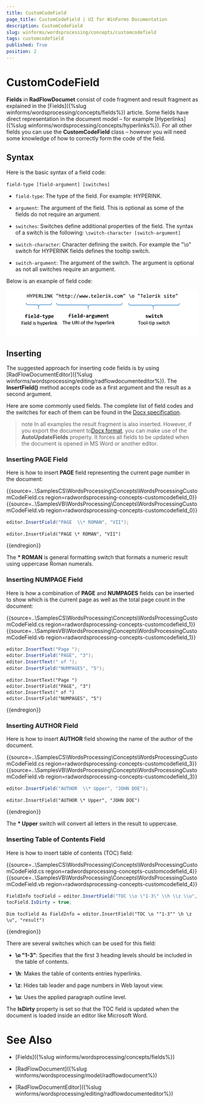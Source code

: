 ```yaml
---
title: CustomCodeField
page_title: CustomCodeField | UI for WinForms Documentation
description: CustomCodeField
slug: winforms/wordsprocessing/concepts/customcodefield
tags: customcodefield
published: True
position: 2
---
```


# CustomCodeField



__Fields__ in __RadFlowDocumet__ consist of code fragment and result fragment as explained in the [Fields]({%slug winforms/wordsprocessing/concepts/fields%}) article. Some fields have direct representation in the document model – for example [Hyperlinks]({%slug winforms/wordsprocessing/concepts/hyperlinks%}). For all other fields you can use the __CustomCodeField__ class – however you will need some knowledge of how to correctly form the code of the field.
      

## Syntax

Here is the basic syntax of a field code:
        

`field-type [field-argument] [switches]`

* `field-type`: The type of the field. For example: HYPERINK.
            

* `argument`: The argument of the field. This is optional as some of the fields do not require an argument.
            

* `switches`: Switches define additional properties of the field. The syntax of a switch is the following: `\switch-character [switch-argument]`

* `switch-character`: Character defining the switch. For example the "\o" switch for HYPERINK fields defines the tooltip switch.
                

* `switch-argument`: The argument of the switch. The argument is optional as not all switches require an argument.
                

Below is an example of field code:

![wordsprocessing-concepts-customcodefield 001](images/wordsprocessing-concepts-customcodefield001.png)

## Inserting

The suggested approach for inserting code fields is by using [RadFlowDocumentEditor]({%slug winforms/wordsprocessing/editing/radflowdocumenteditor%}). The __InsertField()__ method accepts code as a first argument and the result as a second argument.
        

Here are some commonly used fields. The complete list of field codes and the switches for each of them can be found in the [Docx specification](http://www.ecma-international.org/publications/standards/Ecma-376.htm).
        

>note In all examples the result fragment is also inserted. However, if you export the document to[Docx format](97359ebe-08c6-4c81-a64a-d40270199454), you can make use of the __AutoUpdateFields__ property. It forces all fields to be updated when the document is opened in MS Word or another editor.
>


### Inserting PAGE Field

Here is how to insert __PAGE__ field representing the current page number in the document:

{{source=..\SamplesCS\WordsProcessing\Concepts\WordsProcessingCustomCodeField.cs region=radwordsprocessing-concepts-customcodefield_0}} 
{{source=..\SamplesVB\WordsProcessing\Concepts\WordsProcessingCustomCodeField.vb region=radwordsprocessing-concepts-customcodefield_0}} 

````C#
editor.InsertField("PAGE  \\* ROMAN", "VII");

````
````VB.NET
editor.InsertField("PAGE \* ROMAN", "VII")

````

{{endregion}} 


The __\* ROMAN__ is general formatting switch that formats a numeric result using uppercase Roman numerals.
            

### Inserting NUMPAGE Field

Here is how a combination of __PAGE__ and __NUMPAGES__ fields can be inserted to show which is the current page as well as the total page count in the document:

{{source=..\SamplesCS\WordsProcessing\Concepts\WordsProcessingCustomCodeField.cs region=radwordsprocessing-concepts-customcodefield_1}} 
{{source=..\SamplesVB\WordsProcessing\Concepts\WordsProcessingCustomCodeField.vb region=radwordsprocessing-concepts-customcodefield_1}} 

````C#
editor.InsertText("Page ");
editor.InsertField("PAGE", "3");
editor.InsertText(" of ");
editor.InsertField("NUMPAGES", "5");

````
````VB.NET
editor.InsertText("Page ")
editor.InsertField("PAGE", "3")
editor.InsertText(" of ")
editor.InsertField("NUMPAGES", "5")

````

{{endregion}} 

### Inserting AUTHOR Field

Here is how to insert __AUTHOR__ field showing the name of the author of the document.

{{source=..\SamplesCS\WordsProcessing\Concepts\WordsProcessingCustomCodeField.cs region=radwordsprocessing-concepts-customcodefield_3}} 
{{source=..\SamplesVB\WordsProcessing\Concepts\WordsProcessingCustomCodeField.vb region=radwordsprocessing-concepts-customcodefield_3}} 

````C#
editor.InsertField("AUTHOR  \\* Upper", "JOHN DOE");

````
````VB.NET
editor.InsertField("AUTHOR \* Upper", "JOHN DOE")

````

{{endregion}} 

The __\* Upper__ switch will convert all letters in the result to uppercase.

### Inserting Table of Contents Field

Here is how to insert table of contents (TOC) field:

{{source=..\SamplesCS\WordsProcessing\Concepts\WordsProcessingCustomCodeField.cs region=radwordsprocessing-concepts-customcodefield_4}} 
{{source=..\SamplesVB\WordsProcessing\Concepts\WordsProcessingCustomCodeField.vb region=radwordsprocessing-concepts-customcodefield_4}} 

````C#
FieldInfo tocField = editor.InsertField("TOC \\o \"1-3\" \\h \\z \\u", "result");
tocField.IsDirty = true;

````
````VB.NET
Dim tocField As FieldInfo = editor.InsertField("TOC \o ""1-3"" \h \z \u", "result")

````

{{endregion}}

There are several switches which can be used for this field:

* __\o "1-3"__: Specifies that the first 3 heading levels should be included in the table of contents.
                

* __\h__: Makes the table of contents entries hyperlinks.
                

* __\z__: Hides tab leader and page numbers in Web layout view.
                

* __\u__: Uses the applied paragraph outline level.
                

The __IsDirty__ property is set so that the TOC field is updated when the document is loaded inside an editor like Microsoft Word.
            

# See Also

 * [Fields]({%slug winforms/wordsprocessing/concepts/fields%})

 * [RadFlowDocument]({%slug winforms/wordsprocessing/model/radflowdocument%})

 * [RadFlowDocumentEditor]({%slug winforms/wordsprocessing/editing/radflowdocumenteditor%})
